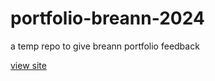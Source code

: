 # portfolio-breann-2024
a temp repo to give breann portfolio feedback

[view site](https://johndoenma.github.io/portfolio-breann-2024)
